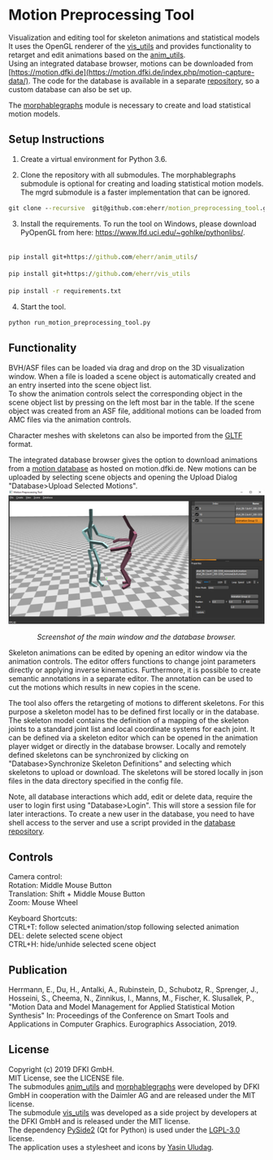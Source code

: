 
# Motion Preprocessing Tool


Visualization and editing tool for skeleton animations and statistical models It uses the OpenGL renderer of the [vis_utils](https://github.com/eherr/vis_utils.git) and provides functionality to retarget and edit animations based on the [anim_utils](https://github.com/eherr/anim_utils.git).  
Using an integrated database browser, motions can be downloaded from [https://motion.dfki.de](https://motion.dfki.de/index.php/motion-capture-data/). The code for the database is available in a separate [repository](https://github.com/eherr/motion_database_server), so a custom database can also be set up.

The [morphablegraphs](https://github.com/eherr/morphablegraphs.git) module is necessary to create and load statistical motion models.

## Setup Instructions

1. Create a virtual environment for Python 3.6.

2. Clone the repository with all submodules. The morphablegraphs submodule is optional for creating and loading statistical motion models. The mgrd submodule is a faster implementation that can be ignored.
```bat
git clone --recursive  git@github.com:eherr/motion_preprocessing_tool.git
```
3. Install the requirements. To run the tool on Windows, please download PyOpenGL from here: https://www.lfd.uci.edu/~gohlke/pythonlibs/.
```bat

pip install git+https://github.com/eherr/anim_utils/

pip install git+https://github.com/eherr/vis_utils

pip install -r requirements.txt

```
4. Start the tool.
```bat
python run_motion_preprocessing_tool.py
```
## Functionality
BVH/ASF files can be loaded via drag and drop on the 3D visualization window. When a file is loaded a scene object is automatically created and an entry inserted into the scene object list.  
To show the animation controls select the corresponding object in the scene object list by pressing on the left most bar in the table. If the scene object was created from an ASF file, additional motions can be loaded from AMC files via the animation controls. 

Character meshes with skeletons can also be imported from the [GLTF](https://github.com/KhronosGroup/glTF) format.  

The integrated database browser gives the option to download animations from a [motion database](https://github.com/eherr/motion_database_server) as hosted on motion.dfki.de. New motions can be uploaded by selecting scene objects and opening the Upload Dialog "Database>Upload Selected Motions". 
![Screenshot](images/screenshot.png)
<p align="center">
<em>Screenshot of the main window and the database browser.</em>
</p>
Skeleton animations can be edited by opening an editor window via the animation controls. The editor offers functions to change joint parameters directly or applying inverse kinematics. Furthermore, it is possible to create semantic annotations in a separate editor. The annotation can be used to cut the motions which results in new copies in the scene.

The tool also offers the retargeting of motions to different skeletons. For this purpose a skeleton model has to be defined first locally or in the database. The skeleton model contains the definition of a mapping of the skeleton joints to a standard joint list and local coordinate systems for each joint. It can be defined via a skeleton editor which can be opened in the animation player widget or directly in the database browser. Locally and remotely defined skeletons can be synchronized by clicking on "Database>Synchronize Skeleton Definitions" and selecting which skeletons to upload or download. The skeletons will be stored locally in json files in the data directory specified in the config file.

Note, all database interactions which add, edit or delete data, require the user to login first using "Database>Login". This will store a session file for later interactions. To create a new user in the database, you need to have shell access to the server and use a script provided in the [database repository](https://github.com/eherr/motion_database_server).



## Controls

Camera control:  
Rotation: Middle Mouse Button  
Translation: Shift + Middle Mouse Button  
Zoom: Mouse Wheel  

Keyboard Shortcuts:  
CTRL+T: follow selected animation/stop following selected animation  
DEL: delete selected scene object  
CTRL+H: hide/unhide selected scene object  

## Publication
Herrmann, E., Du, H., Antalki, A., Rubinstein, D., Schubotz, R., Sprenger, J., Hosseini, S., Cheema, N., Zinnikus, I., Manns, M., Fischer, K. Slusallek, P., "Motion Data and Model Management for Applied Statistical Motion Synthesis" In: Proceedings of the Conference on Smart Tools and Applications in Computer Graphics. Eurographics Association, 2019.


## License
Copyright (c) 2019 DFKI GmbH.  
MIT License, see the LICENSE file.  
The submodules [anim_utils](https://github.com/eherr/anim_utils.git) and [morphablegraphs](https://github.com/eherr/morphablegraphs.git) were developed by DFKI GmbH in cooperation with the Daimler AG and are released under the MIT license.  
The submodule [vis_utils](https://github.com/eherr/vis_utils.git) was developed as a side project by developers at the DFKI GmbH and is released under the MIT license.  
The dependency [PySide2](https://wiki.qt.io/Qt_for_Python) (Qt for Python) is used under the [LGPL-3.0](https://www.gnu.org/licenses/lgpl-3.0.html) license.  
The application uses a stylesheet and icons by [Yasin Uludag](http://discourse.techart.online/t/release-qt-dark-orange-stylesheet/2287).

